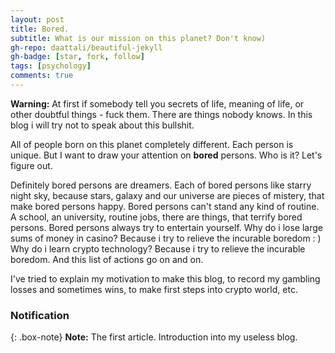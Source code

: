 ```yaml
---
layout: post
title: Bored.
subtitle: What is our mission on this planet? Don't know)
gh-repo: daattali/beautiful-jekyll
gh-badge: [star, fork, follow]
tags: [psychology]
comments: true
---
```

**Warning:** At first if somebody tell you secrets of life, meaning of life, or other doubtful things - fuck them. There are things nobody knows. In this blog i will try not to speak about this bullshit. 

All of people born on this planet completely different. Each person is unique. But I want to draw your attention on **bored** persons. Who is it? Let's figure out.

Definitely bored persons are dreamers. Each of bored persons like starry night sky, because stars, galaxy and our universe are pieces of mistery, that make bored persons happy. Bored persons can't stand any kind of routine. A school, an university, routine jobs, there are things, that terrify bored persons. Bored persons always try to entertain yourself. Why do i lose large sums of money in casino? Because i try to relieve the incurable boredom : )  Why do i learn crypto technology? Because i try to relieve the incurable boredom. And this list of actions go on and on. 

I've tried to explain my motivation to make this blog, to record my gambling losses and sometimes wins, to make first steps into crypto world, etc.

### Notification

{: .box-note}
**Note:** The first article. Introduction into my useless blog. 




